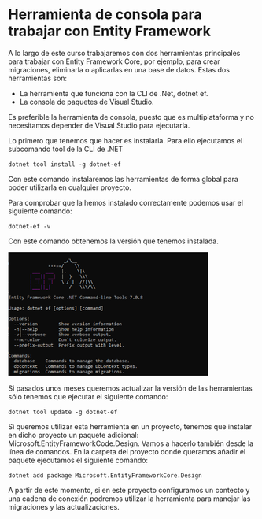# Herramienta de consola para trabajar con Entity Framework

A lo largo de este curso trabajaremos con dos herramientas principales para trabajar con Entity Framework Core, por ejemplo, para crear migraciones, eliminarla o aplicarlas en una base de datos. Estas dos herramientas son:

- La herramienta que funciona con la CLI de .Net, dotnet ef.
- La consola de paquetes de Visual Studio.

Es preferible la herramienta de consola, puesto que es multiplataforma y no necesitamos depender de Visual Studio para ejecutarla.

Lo primero que tenemos que hacer es instalarla. Para ello ejecutamos el subcomando tool de la CLI de .NET

```console
dotnet tool install -g dotnet-ef
```

Con este comando instalaremos las herramientas de forma global para poder utilizarla en cualquier proyecto.

Para comprobar que la hemos instalado correctamente podemos usar el siguiente comando:

```console
dotnet-ef -v
```

Con este comando obtenemos la versión que tenemos instalada.

<img src="./content/dotnet-ef-version.png" style="zoom:67%">

Si pasados unos meses queremos actualizar la versión de las herramientas sólo tenemos que ejecutar el siguiente comando:

```console
dotnet tool update -g dotnet-ef
```

Si queremos utilizar esta herramienta en un proyecto, tenemos que instalar en dicho proyecto un paquete adicional: Microsoft.EntityFrameworkCode.Design. Vamos a hacerlo también desde la línea de comandos. En la carpeta del proyecto donde queramos añadir el paquete ejecutamos el siguiente comando:

```console
dotnet add package Microsoft.EntityFrameworkCore.Design
```

A partir de este momento, si en este proyecto configuramos un contecto y una cadena de conexión podremos utilizar la herramienta para manejar las migraciones y las actualizaciones.